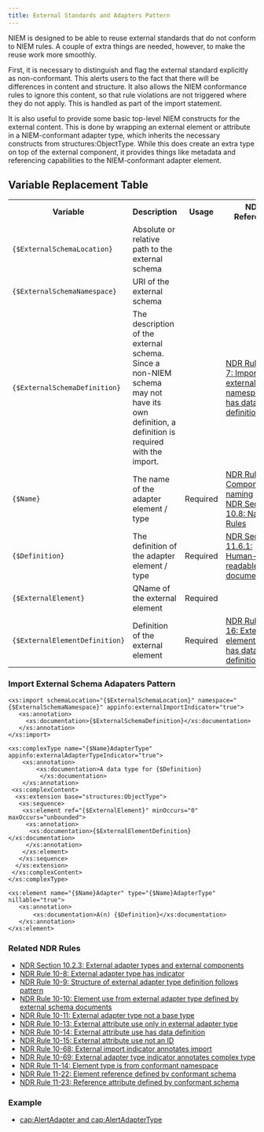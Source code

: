 ```yaml
---
title: External Standards and Adapters Pattern
---
```

NIEM is designed to be able to reuse external standards that do not conform to NIEM rules. A couple of extra things are needed, however, to make the reuse work more smoothly.

First, it is necessary to distinguish and flag the external standard explicitly as non-conformant. This alerts users to the fact that there will be differences in content and structure. It also allows the NIEM conformance rules to ignore this content, so that rule violations are not triggered where they do not apply. This is handled as part of the import statement.

It is also useful to provide some basic top-level NIEM constructs for the external content. This is done by wrapping an external element or attribute in a NIEM-conformant adapter type, which inherits the necessary constructs from structures:ObjectType. While this does create an extra type on top of the external component, it provides things like metadata and referencing capabilities to the NIEM-conformant adapter element.

## Variable Replacement Table
<table class="table table-hover">
	<tbody>
        <tr>
            <th width="21%">Variable</th>
            <th width="32%">Description</th>
            <th width="15%">Usage</th>
            <th width="32%">NDR Reference</th>
        </tr>
        <tr>
            <td><code>{$ExternalSchemaLocation}</code></td>
            <td>Absolute or relative path to the external schema</td>
            <td>&nbsp;</td>
            <td>&nbsp;</td>
        </tr>
        <tr>
            <td><code>{$ExternalSchemaNamespace}</code></td>
            <td>URI of the external schema</td>
            <td>&nbsp;</td>
            <td>&nbsp;</td>
        </tr>
        <tr>
            <td><code>{$ExternalSchemaDefinition}</code></td>
            <td>The description of the external schema.<br>
Since a non-NIEM schema may not have its own definition, a definition is required with the import.</td>
            <td>&nbsp;</td>
            <td><a href="http://reference.niem.gov/niem/specification/naming-and-design-rules/3.0/niem-ndr-3.0.html#rule_10-7" title="NDR Rule 10-7: Import of external namespace has data definition">NDR Rule 10-7: Import of external namespace has data definition</a></td>
        </tr>
        <tr>
            <td><code>{$Name}</code></td>
            <td>The name of the adapter element / type</td>
            <td>Required</td>
            <td><a href="http://reference.niem.gov/niem/specification/naming-and-design-rules/3.0/niem-ndr-3.0.html#rule_7-5" title="NDR Rule 7-5: Component naming">NDR Rule 7-5: Component naming</a><br>
            <a href="http://reference.niem.gov/niem/specification/naming-and-design-rules/3.0/niem-ndr-3.0.html#section_10.8" title="NDR Section 10.8: Naming Rules">NDR Section 10.8: Naming Rules</a></td>
        </tr>
        <tr>
            <td><code>{$Definition}</code></td>
            <td>The definition of the adapter element / type</td>
            <td>Required</td>
            <td><a href="http://reference.niem.gov/niem/specification/naming-and-design-rules/3.0/niem-ndr-3.0.html#section_11.6.1" title="NDR Section 11.6.1: Human-readable documentationNDR Rule/ elements">NDR Section 11.6.1: Human-readable documentation</a></td>
        </tr>
        <tr>
            <td><code>{$ExternalElement}</code></td>
            <td>QName of the external element</td>
            <td>Required</td>
            <td></td>
        </tr>
        <tr>
            <td><code>{$ExternalElementDefinition}</code></td>
            <td>Definition of the external element</td>
            <td>Required</td>
            <td><a href="http://reference.niem.gov/niem/specification/naming-and-design-rules/3.0/niem-ndr-3.0.html#rule_10-16" title="NDR Rule 10-16: External element use has data definition">NDR Rule 10-16: External element use has data definition</a></td>
        </tr>
    </tbody>
</table>

### Import External Schema Adapaters Pattern
<pre><code>&lt;xs:import schemaLocation="{$ExternalSchemaLocation}" namespace="{$ExternalSchemaNamespace}" appinfo:externalImportIndicator="true"&gt;
   &lt;xs:annotation&gt;
     &lt;xs:documentation>{$ExternalSchemaDefinition}&lt;/xs:documentation&gt;   
   &lt;/xs:annotation&gt;
&lt;/xs:import&gt;

&lt;xs:complexType name=&quot;{$Name}AdapterType&quot; appinfo:externalAdapterTypeIndicator=&quot;true&quot;&gt;
    &lt;xs:annotation&gt;
        &lt;xs:documentation&gt;A data type for {$Definition}
		 &lt;/xs:documentation&gt;
    &lt;/xs:annotation&gt;
 &lt;xs:complexContent&gt;
  &lt;xs:extension base=&quot;structures:ObjectType&quot;&gt;
   &lt;xs:sequence&gt;
    &lt;xs:element ref=&quot;{$ExternalElement}&quot; minOccurs=&quot;0&quot; maxOccurs=&quot;unbounded&quot;&gt;
     &lt;xs:annotation&gt;
	  &lt;xs:documentation&gt;{$ExternalElementDefinition}&lt;/xs:documentation&gt;
	 &lt;/xs:annotation&gt;
	&lt;/xs:element&gt;
   &lt;/xs:sequence&gt;
  &lt;/xs:extension&gt;
 &lt;/xs:complexContent&gt;
&lt;/xs:complexType&gt;

&lt;xs:element name=&quot;{$Name}Adapter&quot; type=&quot;{$Name}AdapterType&quot; nillable=&quot;true&quot;&gt;</code>
<code>   &lt;xs:annotation&gt;</code>
      <code>&lt;xs:documentation&gt;A(n) {$Definition}&lt;/xs:documentation&gt;</code>
<code>   &lt;/xs:annotation&gt;</code>
<code>&lt;/xs:element&gt;</code></pre>

### Related NDR Rules
* [NDR Section 10.2.3: External adapter types and external components](http://reference.niem.gov/niem/specification/naming-and-design-rules/3.0/niem-ndr-3.0.html#section_10.2.3)
* [NDR Rule 10-8: External adapter type has indicator](http://reference.niem.gov/niem/specification/naming-and-design-rules/3.0/niem-ndr-3.0.html#rule_10-8)
* [NDR Rule 10-9: Structure of external adapter type definition follows pattern](http://reference.niem.gov/niem/specification/naming-and-design-rules/3.0/niem-ndr-3.0.html#rule_10-9)
* [NDR Rule 10-10: Element use from external adapter type defined by external schema documents](http://reference.niem.gov/niem/specification/naming-and-design-rules/3.0/niem-ndr-3.0.html#rule_10-10)
* [NDR Rule 10-11: External adapter type not a base type](http://reference.niem.gov/niem/specification/naming-and-design-rules/3.0/niem-ndr-3.0.html#rule_10-11)
* [NDR Rule 10-13: External attribute use only in external adapter type](http://reference.niem.gov/niem/specification/naming-and-design-rules/3.0/niem-ndr-3.0.html#rule_10-13)
* [NDR Rule 10-14: External attribute use has data definition](http://reference.niem.gov/niem/specification/naming-and-design-rules/3.0/niem-ndr-3.0.html#rule_10-14)
* [NDR Rule 10-15: External attribute use not an ID](http://reference.niem.gov/niem/specification/naming-and-design-rules/3.0/niem-ndr-3.0.html#rule_10-15)
* [NDR Rule 10-68: External import indicator annotates import](http://reference.niem.gov/niem/specification/naming-and-design-rules/3.0/niem-ndr-3.0.html#rule_10-68)
* [NDR Rule 10-69: External adapter type indicator annotates complex type](http://reference.niem.gov/niem/specification/naming-and-design-rules/3.0/niem-ndr-3.0.html#rule_10-69)
* [NDR Rule 11-14: Element type is from conformant namespace](http://reference.niem.gov/niem/specification/naming-and-design-rules/3.0/niem-ndr-3.0.html#rule_11-14)
* [NDR Rule 11-22: Element reference defined by conformant schema](http://reference.niem.gov/niem/specification/naming-and-design-rules/3.0/niem-ndr-3.0.html#rule_11-22)
* [NDR Rule 11-23: Reference attribute defined by conformant schema](http://reference.niem.gov/niem/specification/naming-and-design-rules/3.0/niem-ndr-3.0.html#rule_11-23)

### Example
* [cap:AlertAdapter and cap:AlertAdapterType](http://release.niem.gov/niem/adapters/edxl-cap/3.0/edxl-cap.xsd)